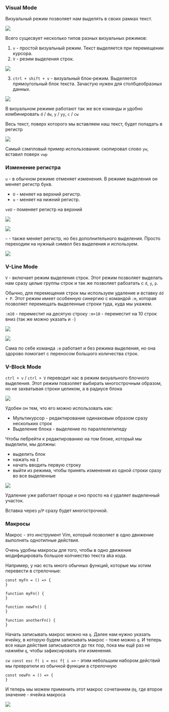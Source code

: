 
### Visual Mode

Визуальный режим позволяет нам выделять в своих рамках текст.

![](_png/Pasted%20image%2020240915182231.png)

Всего сущесвует несколько типов разных визуальных режимов:

1. `v` - простой визуальный режим. Текст выделяется при перемещении курсора.
2. `V` - реэим выделения строк.

![](_png/Pasted%20image%2020240918200418.png)

3. `ctrl + shift + v` - визуальный блок-режим. Выделяется прямоугольный блок текста. Зачастую нужен для столбцеобразных данных.

![](_png/Pasted%20image%2020240918200848.png)

В визуальном режиме работают так же все команды и удобно комбинировать `d` / `dw`, `y` / `yy`, `c` / `cw`

Весь текст, поверх которого мы вставляем наш текст, будет попадать в регистр

![](_png/Pasted%20image%2020240918200710.png)

Самый сэмпловый пример использования: скопировал слово `yw`, вставил поверх `vwp`

### Изменение регистра

`u` - в обычном режиме отменяет изменения. В режиме выделения он меняет регистр букв.

- `U` - меняет на верхний регистр.
- `u` - меняет на нижний регистр.

`veU` - поменяет регистр на верхний

![](_png/Pasted%20image%2020240918202826.png)

![](_png/Pasted%20image%2020240918202821.png)

`~` - также меняет регистр, но без дополнительного выделения. Просто переходим на нужный символ без выделения и используем.

![](_png/Pasted%20image%2020240918203235.png)

### V-Line Mode

`V` - включает режим выделения строк. Этот режим позволяет выделать нам сразу целые группы строк и так же позволяет рабоатать с `d`, `y`, `p`. 

Обычно, для перемещения строк мы используем удаление и вставку `dd + P`. Этот режим имеет особенную синергию с командой `:m`, которая позволяет перемещать выделенные строки туда, куда мы укажем.

`:m10` - переместит на десятую строку
`:m+10` - переместит на 10 строк вниз (так же можно указать и `-`)

![](_png/Pasted%20image%2020240918204231.png)

![](_png/Pasted%20image%2020240918204226.png)

Сама по себе команда `:m` работает и без режима выделения, но она здорово помогает с переносом большого количества строк.

### V-Block Mode

`ctrl + v` / `ctrl + V` переводит нас в режим визуального блочного выделения. Этот режим повзоляет выбирать многострочным образом, но не захватывая строки целиком, а в радиусе блока

![](_png/Pasted%20image%2020240919202150.png)

Удобен он тем, что его можно использовать как:
- Мультикурсор - редактирование одинаковым образом сразу нескольких строк
- Выделение блока - выделение по параллелепипеду

Чтобы пе6рейти к редактированию на том блоке, который мы выделили, мы должны:
- выделить блок
- нажать на `I`
- начать вводить первую строку
- выйти из режима, чтобы принять изменения из одной строки сразу во все выделенные

![](_png/Pasted%20image%2020240919202544.png)

Удаление уже работает проще и оно просто на `d` удаляет выделенный участок. 

Вставка через `p`/`P` сразу будет многострочной.

### Макросы

Макрос - это инструмент Vim, который позволяет в одно движение выполнять однотипные действия.

Очень удобны макросы для того, чтобы в одно движение модифицировать большое колчиество текста aka кода.

Например, у нас есть много обычных функций, которые мы хотим перевести в стрелочные:

```TS
const myFn = () => {
}

function myFn() {
}

function newFn() {
}

function anotherFn() {
}
```

Начать записывать макрос можно на `q`. Далее нам нужно указать ячейку, в которую будем записывать макрос - тоже можно `q`. И теперь все наши действия записываются до тех пор, пока мы ещё раз не нажмём `q`, чтобы зафиксировать эти изменения.

`cw const esc f( i = esc f{ i =>` - этим небольшим набором действий мы превратили из обычной функции в стрелочную

```TS
const newFn = () => {
}
```

И теперь мы можем применить этот макрос сочетанием `@q`, где второе значение - ячейка макроса

![](_png/Pasted%20image%2020240919204630.png)
